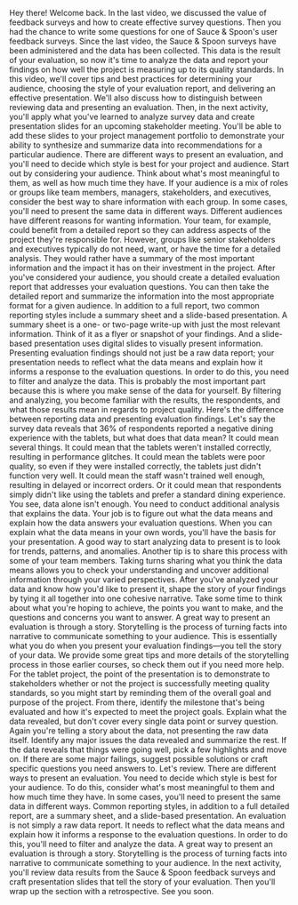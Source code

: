 Hey there! Welcome back. In the last video, we discussed the value of feedback
surveys and how to create effective survey questions. Then you had the chance to
write some questions for one of Sauce & Spoon's user feedback surveys. Since the
last video, the Sauce & Spoon surveys have been administered and the data has
been collected. This data is the result of your evaluation, so now it's time to
analyze the data and report your findings on how well the project is measuring
up to its quality standards. In this video, we'll cover tips and best practices
for determining your audience, choosing the style of your evaluation report, and
delivering an effective presentation. We'll also discuss how to distinguish
between reviewing data and presenting an evaluation. Then, in the next activity,
you'll apply what you've learned to analyze survey data and create presentation
slides for an upcoming stakeholder meeting. You'll be able to add these slides
to your project management portfolio to demonstrate your ability to synthesize
and summarize data into recommendations for a particular audience. There are
different ways to present an evaluation, and you'll need to decide which style
is best for your project and audience. Start out by considering your audience.
Think about what's most meaningful to them, as well as how much time they have.
If your audience is a mix of roles or groups like team members, managers,
stakeholders, and executives, consider the best way to share information with
each group. In some cases, you'll need to present the same data in different
ways. Different audiences have different reasons for wanting information. Your
team, for example, could benefit from a detailed report so they can address
aspects of the project they're responsible for. However, groups like senior
stakeholders and executives typically do not need, want, or have the time for a
detailed analysis. They would rather have a summary of the most important
information and the impact it has on their investment in the project. After
you've considered your audience, you should create a detailed evaluation report
that addresses your evaluation questions. You can then take the detailed report
and summarize the information into the most appropriate format for a given
audience. In addition to a full report, two common reporting styles include a
summary sheet and a slide-based presentation. A summary sheet is a one- or
two-page write-up with just the most relevant information. Think of it as a
flyer or snapshot of your findings. And a slide-based presentation uses digital
slides to visually present information. Presenting evaluation findings should
not just be a raw data report; your presentation needs to reflect what the data
means and explain how it informs a response to the evaluation questions. In
order to do this, you need to filter and analyze the data. This is probably the
most important part because this is where you make sense of the data for
yourself. By filtering and analyzing, you become familiar with the results, the
respondents, and what those results mean in regards to project quality. Here's
the difference between reporting data and presenting evaluation findings. Let's
say the survey data reveals that 36% of respondents reported a negative dining
experience with the tablets, but what does that data mean? It could mean several
things. It could mean that the tablets weren't installed correctly, resulting in
performance glitches. It could mean the tablets were poor quality, so even if
they were installed correctly, the tablets just didn't function very well. It
could mean the staff wasn't trained well enough, resulting in delayed or
incorrect orders. Or it could mean that respondents simply didn't like using the
tablets and prefer a standard dining experience. You see, data alone isn't
enough. You need to conduct additional analysis that explains the data. Your job
is to figure out what the data means and explain how the data answers your
evaluation questions. When you can explain what the data means in your own
words, you'll have the basis for your presentation. A good way to start
analyzing data to present is to look for trends, patterns, and anomalies.
Another tip is to share this process with some of your team members. Taking
turns sharing what you think the data means allows you to check your
understanding and uncover additional information through your varied
perspectives. After you've analyzed your data and know how you'd like to present
it, shape the story of your findings by tying it all together into one cohesive
narrative. Take some time to think about what you're hoping to achieve, the
points you want to make, and the questions and concerns you want to answer. A
great way to present an evaluation is through a story. Storytelling is the
process of turning facts into narrative to communicate something to your
audience. This is essentially what you do when you present your evaluation
findings—you tell the story of your data. We provide some great tips and more
details of the storytelling process in those earlier courses, so check them out
if you need more help. For the tablet project, the point of the presentation is
to demonstrate to stakeholders whether or not the project is successfully
meeting quality standards, so you might start by reminding them of the overall
goal and purpose of the project. From there, identify the milestone that's being
evaluated and how it's expected to meet the project goals. Explain what the data
revealed, but don't cover every single data point or survey question. Again
you're telling a story about the data, not presenting the raw data itself.
Identify any major issues the data revealed and summarize the rest. If the data
reveals that things were going well, pick a few highlights and move on. If there
are some major failings, suggest possible solutions or craft specific questions
you need answers to. Let's review. There are different ways to present an
evaluation. You need to decide which style is best for your audience. To do
this, consider what's most meaningful to them and how much time they have. In
some cases, you'll need to present the same data in different ways. Common
reporting styles, in addition to a full detailed report, are a summary sheet,
and a slide-based presentation. An evaluation is not simply a raw data report.
It needs to reflect what the data means and explain how it informs a response to
the evaluation questions. In order to do this, you'll need to filter and analyze
the data. A great way to present an evaluation is through a story. Storytelling
is the process of turning facts into narrative to communicate something to your
audience. In the next activity, you'll review data results from the Sauce &
Spoon feedback surveys and craft presentation slides that tell the story of your
evaluation. Then you'll wrap up the section with a retrospective. See you soon.